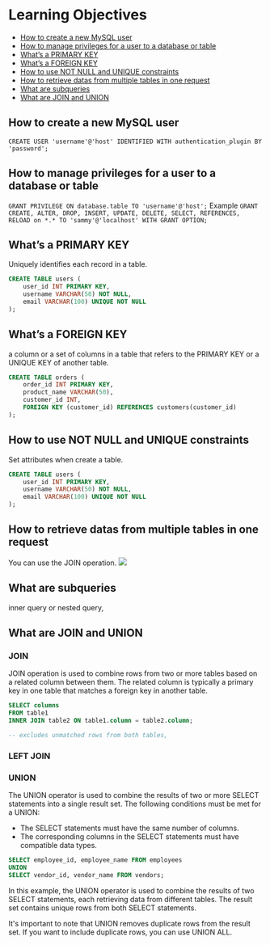 # Learning Objectives

- [How to create a new MySQL user](#How-to-create-a-new-MySQL-user)
- [How to manage privileges for a user to a database or table](#How-t-manage-privileges-for-a-user-to-a-database-or-table)
- [What’s a PRIMARY KEY](#What’s-a-PRIMARY-KEY)
- [What’s a FOREIGN KEY](#What’s-a-FOREIGN-KEY)
- [How to use NOT NULL and UNIQUE constraints](#How-to-use-NOT-NULL-and-UNIQUE-constraints)
- [How to retrieve datas from multiple tables in one request](#How-to-retrieve-datas-from-multiple-tables-in-one-request)
- [What are subqueries](#What-are-subqueries)
- [What are JOIN and UNION](#What-are-JOIN-and-UNION)

## How to create a new MySQL user
`CREATE USER 'username'@'host' IDENTIFIED WITH authentication_plugin BY 'password';`
## How to manage privileges for a user to a database or table
`GRANT PRIVILEGE ON database.table TO 'username'@'host';`
Example
`GRANT CREATE, ALTER, DROP, INSERT, UPDATE, DELETE, SELECT, REFERENCES, RELOAD on *.* TO 'sammy'@'localhost' WITH GRANT OPTION;`
## What’s a PRIMARY KEY
Uniquely identifies each record in a table.
```sql
CREATE TABLE users (
    user_id INT PRIMARY KEY,
    username VARCHAR(50) NOT NULL,
    email VARCHAR(100) UNIQUE NOT NULL
);

```
## What’s a FOREIGN KEY
a column or a set of columns in a table that refers to the PRIMARY KEY or a UNIQUE KEY of another table. 
```sql
CREATE TABLE orders (
    order_id INT PRIMARY KEY,
    product_name VARCHAR(50),
    customer_id INT,
    FOREIGN KEY (customer_id) REFERENCES customers(customer_id)
);

```
## How to use NOT NULL and UNIQUE constraints
Set attributes when create a table.
```sql
CREATE TABLE users (
    user_id INT PRIMARY KEY,
    username VARCHAR(50) NOT NULL,
    email VARCHAR(100) UNIQUE NOT NULL
);

```
## How to retrieve datas from multiple tables in one request
You can use the JOIN operation.
<img src="https://s3.eu-west-3.amazonaws.com/hbtn.intranet/uploads/medias/2020/3/bc2575fee3303b731031.png?X-Amz-Algorithm=AWS4-HMAC-SHA256&X-Amz-Credential=AKIA4MYA5JM5DUTZGMZG%2F20240313%2Feu-west-3%2Fs3%2Faws4_request&X-Amz-Date=20240313T041547Z&X-Amz-Expires=86400&X-Amz-SignedHeaders=host&X-Amz-Signature=f128df2343eca32ecdeab073fbf5a18d46bdfdcc6e586600ea63a9def552760c">


## What are subqueries
inner query or nested query,
## What are JOIN and UNION
### JOIN
JOIN operation is used to combine rows from two or more tables based on a related column between them. The related column is typically a primary key in one table that matches a foreign key in another table.

```sql
SELECT columns
FROM table1
INNER JOIN table2 ON table1.column = table2.column;

-- excludes unmatched rows from both tables,
```
### LEFT JOIN 

### UNION

The UNION operator is used to combine the results of two or more SELECT statements into a single result set. The following conditions must be met for a UNION:

- The SELECT statements must have the same number of columns.
- The corresponding columns in the SELECT statements must have compatible data types.

```sql
SELECT employee_id, employee_name FROM employees
UNION
SELECT vendor_id, vendor_name FROM vendors;

```
In this example, the UNION operator is used to combine the results of two SELECT statements, each retrieving data from different tables. The result set contains unique rows from both SELECT statements.

It's important to note that UNION removes duplicate rows from the result set. If you want to include duplicate rows, you can use UNION ALL.